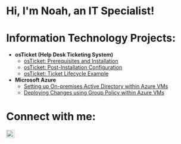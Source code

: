 # Hi, I'm Noah, an IT Specialist!

# Information Technology Projects:</h2>

- <b>osTicket (Help Desk Ticketing System)</b>
  - [osTicket: Prerequisites and Installation](https://github.com/noahp-prog/osticket-prereqs/tree/main)
  - [osTicket: Post-Installation Configuration](https://github.com/noahp-prog/osticket-post-install.git)
  - [osTicket: Ticket Lifecycle Example](https://github.com/noahp-prog/ticket-lifecycle.git)
- <b>Microsoft Azure</b>
  - [Setting up On-premises Active Directory within Azure VMs](https://github.com/noahp-prog/configure-active-directory.git)
  - [Deploying Changes using Group Policy within Azure VMs]()

# Connect with me:</h2>

[<img align="left" alt="Noah| LinkedIn" width="22px" src=https://github.com/user-attachments/assets/a1cd5786-9031-4055-a412-276de41cd54c/>][linkedin]

[linkedin]:<https://www.linkedin.com/in/noah-peters-78700135a/>
